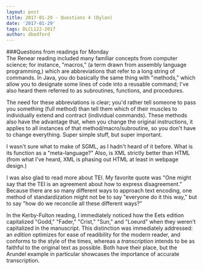 ```yaml
---
layout: post
title: 2017-01-29 - Questions 4 (Dylan)
date: '2017-01-29'
tags: DLCL122-2017
author: dbedford
---
```


###Questions from readings for Monday  
The Renear reading included many familiar concepts from computer science; for instance, "macros," (a term drawn from assembly language programming,) which are abbreviations that refer to a long string of commands. In Java, you do basically the same thing with "methods," which allow you to designate some lines of code into a reusable command; I've also heard them referred to as subroutines, functions, and procedures.  

The need for these abbreviations is clear; you'd rather tell someone to pass you something (full method) than tell them which of their muscles to individually extend and contract (individual commands). These methods also have the advantage that, when you change the original instructions, it applies to all instances of that method/macro/subroutine, so you don't have to change everything. Super simple stuff, but super important.  

I wasn't sure what to make of SGML, as I hadn't heard of it before. What is its function as a "meta-language?" Also, is XML strictly better than HTML (from what I've heard, XML is phasing out HTML at least in webpage design.)  

I was also glad to read more about TEI. My favorite quote was "One might say that the TEI is an agreement about how to express disagreement.” Because there are so many different ways to approach text encoding, one method of standardization might not be to say "everyone do it this way," but to say "how do we reconcile all these different ways?"  

In the Kerby-Fulton reading, I immediately noticed how the Eets edition capitalized "Godd," "Fader," "Crist," "Sun," and "Loeurd" when they weren’t capitalized in the manuscript. This distinction was immediately addressed: an _edition_ optimizes for ease of readibility for the modern reader, and conforms to the style of the times, whereas a _transcription_ intends to be as faithful to the original text as possible. Both have their place, but the Arundel example in particular showcases the importance of accurate transcription.
